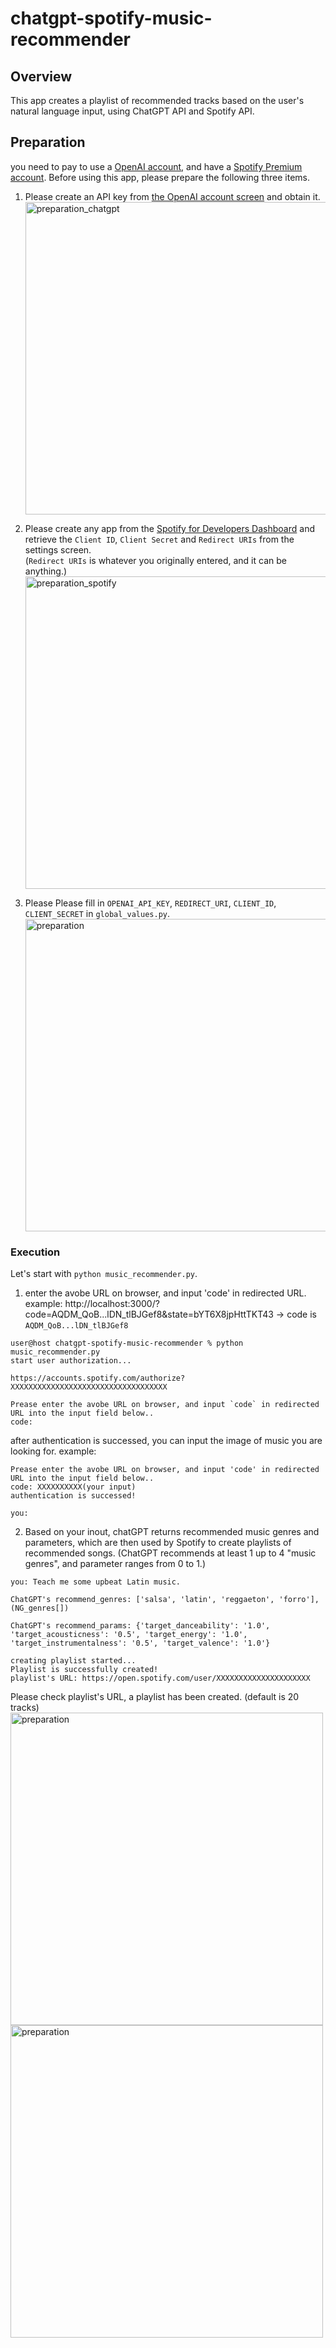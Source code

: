# chatgpt-spotify-music-recommender

## Overview
This app creates a playlist of recommended tracks based on the user's natural language input, using ChatGPT API and Spotify API.  

## Preparation
you need to pay to use a [OpenAI account](https://platform.openai.com/login), and have a [Spotify Premium account](https://www.spotify.com/premium/).
Before using this app, please prepare the following three items.

1. Please create an API key from [the OpenAI account screen](https://platform.openai.com/account/api-keys) and obtain it.  
   <img width="500" alt="preparation_chatgpt" src="https://github.com/sumomoyuri/chatgpt-spotify-music-recommender/assets/116475757/c8fd9caf-75f0-40e6-96be-79a98e1f294c">


2. Please create any app from the [Spotify for Developers Dashboard](https://developer.spotify.com/dashboard) and retrieve the `Client ID`, `Client Secret` and `Redirect URIs` from the settings screen.  
   (`Redirect URIs` is whatever you originally entered, and it can be anything.)  
   <img width="500" alt="preparation_spotify" src="https://github.com/sumomoyuri/chatgpt-spotify-music-recommender/assets/116475757/54945f93-f705-4b62-bd06-ba99b5827a51">


3. Please Please fill in `OPENAI_API_KEY`, `REDIRECT_URI`, `CLIENT_ID`, `CLIENT_SECRET` in `global_values.py`.  
   <img width="500" alt="preparation" src="https://github.com/sumomoyuri/chatgpt-spotify-music-recommender/assets/116475757/87126128-1d63-48a9-ab7a-243478530f6f">


### Execution
Let's start with `python music_recommender.py`.

1. enter the avobe URL on browser, and input 'code' in redirected URL.
   example: http://localhost:3000/?code=AQDM_QoB...lDN_tlBJGef8&state=bYT6X8jpHttTKT43
   → code is `AQDM_QoB...lDN_tlBJGef8`
   
```  
user@host chatgpt-spotify-music-recommender % python music_recommender.py
start user authorization...

https://accounts.spotify.com/authorize?XXXXXXXXXXXXXXXXXXXXXXXXXXXXXXXXXXX

Prease enter the avobe URL on browser, and input `code` in redirected URL into the input field below..
code: 
```

   after authentication is successed, you can input the image of music you are looking for.
   example: 

```
Prease enter the avobe URL on browser, and input 'code' in redirected URL into the input field below..
code: XXXXXXXXXX(your input)
authentication is successed!

you: 
```

2. Based on your inout, chatGPT returns recommended music genres and parameters, which are then used by Spotify to create playlists of recommended songs.
   (ChatGPT recommends at least 1 up to 4 "music genres", and parameter ranges from 0 to 1.)
```
you: Teach me some upbeat Latin music.

ChatGPT's recommend_genres: ['salsa', 'latin', 'reggaeton', 'forro'], (NG_genres[])

ChatGPT's recommend_params: {'target_danceability': '1.0', 'target_acousticness': '0.5', 'target_energy': '1.0', 'target_instrumentalness': '0.5', 'target_valence': '1.0'}

creating playlist started...
Playlist is successfully created!
playlist's URL: https://open.spotify.com/user/XXXXXXXXXXXXXXXXXXXXX
```
   Please check playlist's URL, a playlist has been created. (default is 20 tracks) 
   <img width="500" alt="preparation" src="https://github.com/sumomoyuri/chatgpt-spotify-music-recommender/assets/116475757/6f6858b8-0bf9-464f-b9e4-904290a601f9">
   <img width="500" alt="preparation" src="https://github.com/sumomoyuri/chatgpt-spotify-music-recommender/assets/116475757/e0bee530-1c5f-4d18-846d-bda3cd4159ac">
